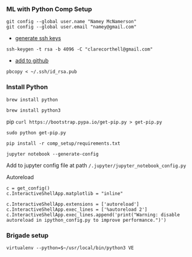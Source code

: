 ### ML with Python Comp Setup

```
git config --global user.name "Namey McNamerson"
git config --global user.email "namey@gmail.com"
```

- [generate ssh keys](https://help.github.com/articles/generating-a-new-ssh-key-and-adding-it-to-the-ssh-agent/)

`ssh-keygen -t rsa -b 4096 -C "clarecorthell@gmail.com"`

- [add to github](https://help.github.com/articles/adding-a-new-ssh-key-to-your-github-account/)

`pbcopy < ~/.ssh/id_rsa.pub`

### Install Python
`brew install python`

`brew install python3`

pip `curl https://bootstrap.pypa.io/get-pip.py > get-pip.py`

`sudo python get-pip.py`

`pip install -r comp_setup/requirements.txt`

`jupyter notebook --generate-config`

Add to jupyter config file at path `/.jupyter/jupyter_notebook_config.py`

Autoreload
```
c = get_config()
c.InteractiveShellApp.matplotlib = "inline"

c.InteractiveShellApp.extensions = ['autoreload']
c.InteractiveShellApp.exec_lines = ['%autoreload 2']
c.InteractiveShellApp.exec_lines.append('print("Warning: disable autoreload in ipython_config.py to improve performance.")')
```

### Brigade setup

`virtualenv --python=$~/usr/local/bin/python3 VE`
